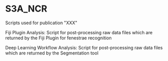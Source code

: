 # S3A_NCR
Scripts used for publication "XXX"

Fiji Plugin Analysis:
Script for post-processing raw data files which are returned by the Fiji Plugin for fenestrae recognition

Deep Learning Workflow Analysis:
Script for post-processing raw data files which are returned by the Segmentation tool
